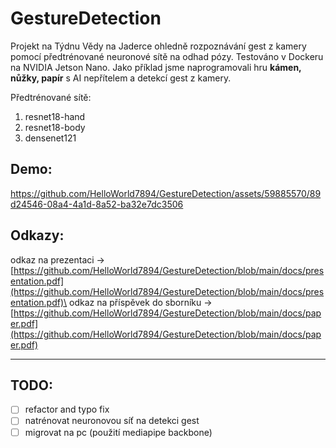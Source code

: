 # GestureDetection


Projekt na Týdnu Vědy na Jaderce ohledně rozpoznávání gest z kamery pomocí předtrénované neuronové sítě na odhad pózy. Testováno v Dockeru na NVIDIA Jetson Nano.
Jako příklad jsme naprogramovali hru **kámen, nůžky, papír** s AI nepřítelem a detekcí gest z kamery.

Předtrénované sítě:
1. resnet18-hand
2. resnet18-body
3. densenet121

## Demo:

https://github.com/HelloWorld7894/GestureDetection/assets/59885570/89d24546-08a4-4a1d-8a52-ba32e7dc3506

## Odkazy:

odkaz na prezentaci &#8594; [https://github.com/HelloWorld7894/GestureDetection/blob/main/docs/presentation.pdf](https://github.com/HelloWorld7894/GestureDetection/blob/main/docs/presentation.pdf)\
odkaz na příspěvek do sborníku &#8594; [https://github.com/HelloWorld7894/GestureDetection/blob/main/docs/paper.pdf](https://github.com/HelloWorld7894/GestureDetection/blob/main/docs/paper.pdf)

---

## TODO:
- [ ] refactor and typo fix
- [ ] natrénovat neuronovou síť na detekci gest
- [ ] migrovat na pc (použití mediapipe backbone)
